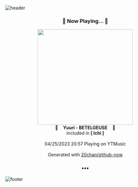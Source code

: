 ![header](https://capsule-render.vercel.app/api?type=wave&height=170&section=header&fontColor=090707&fontAlignX=45&fontAlignY=65&fontSize=100)

<h3 align="center">🎵 Now Playing... 🎵</h3>
<p align="center">
  <a href="https://music.youtube.com/watch?v=HFtn3y77Vs0">
    <img width="300" src="https://lh3.googleusercontent.com/KMJDAAjsLT0W1hd4NWIthP3xfSk6hoXHHALB6NJgtKjlb9E3L2KLS6crQHQHaLLPbuBjJbd-JWZX41Y">
  </a>
  <br>
  🎵&nbsp&nbsp&nbsp <b>Yuuri - BETELGEUSE</b> &nbsp&nbsp&nbsp🎵
  <br>
  included in <b>[ Ichi ]</b>
  
  <br />
  <br />
  04/25/2023 20:57 Playing on YTMusic
  <br />
  <br />
  Generated with <a href="https://github.com/20chan/github-now">20chan/github-now</a>
</p>

<h3 align="center">•••</h3>

![footer](https://capsule-render.vercel.app/api?type=wave&height=150&section=footer)
